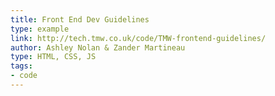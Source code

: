 ```yaml
---
title: Front End Dev Guidelines
type: example
link: http://tech.tmw.co.uk/code/TMW-frontend-guidelines/
author: Ashley Nolan & Zander Martineau
type: HTML, CSS, JS
tags:
- code
---
```

